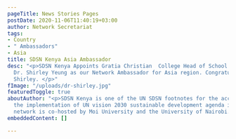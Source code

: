 ```yaml
---
pageTitle: News Stories Pages
postDate: 2020-11-06T11:40:19+03:00
author: Network Secretariat
tags:
- Country
- " Ambassadors"
- Asia
title: SDSN Kenya Asia Ambassador
desc: "<p>SDSN Kenya Appoints Gratia Christian  College Head of School of Business
  Dr. Shirley Yeung as our Network Ambassador for Asia region. Congratulations! Dr.
  Shirley. </p>"
fImage: "/uploads/dr-shirley.jpg"
featuredToggle: true
aboutAuthor: "<p>SDSN Kenya is one of the UN SDSN footnotes for the acceleration of
  the implementation of UN vision 2030 sustainable development agenda in Kenya. The
  network is co-hosted by Moi University and the University of Nairobi. </p>"
embeddedContent: []

---
```

